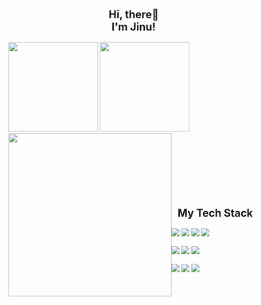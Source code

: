 <center>

## Hi, there👋<br> I'm Jinu!

</center>

<div>
  <img src="https://github-readme-stats.vercel.app/api/top-langs/?username=JinuSpace&layout=compact&theme=dark" height="180em" />
  <img src="https://github-readme-stats.vercel.app/api?username=JinuSpace&theme=dark&show_icons=true&custom_title=Anurag's%20GitHub%20Stats&hide_title=true" height="180em" />
  <img align='left' src="http://mazassumnida.wtf/api/v2/generate_badge?boj=wlsdn1599" width = "328em" style="display: block; margin: 0 auto;" />
<br>
  </div>
  <div>
<br><br><br><br><br><br><br>
    </div>
<center>

  ## My Tech Stack
</center>
<div>
  <img src="https://img.shields.io/badge/spring-6DB33F?style=for-the-badge&logo=spring&logoColor=white"/>
  <img src="https://img.shields.io/badge/springboot-6DB33F?style=for-the-badge&logo=springboot&logoColor=white"/>
  <img src="https://img.shields.io/badge/c-A8B9CC?style=for-the-badge&logo=c&logoColor=white"/>
  <img src="https://img.shields.io/badge/c++-00599C?style=for-the-badge&logo=c++&logoColor=white"/>
</div>
<br>
<div>
  <img src="https://img.shields.io/badge/MySQL-4479A1?style=for-the-badge&logo=MySQL&logoColor=white"/>
  <img src="https://img.shields.io/badge/Oracle-F80000?style=for-the-badge&logo=Oracle&logoColor=white"/>
  <img src="https://img.shields.io/badge/PostgreSQL-4169E1?style=for-the-badge&logo=PostgreSQL&logoColor=white"/>
</div>
<br>
<div>
  <img src="https://img.shields.io/badge/linux-FCC624?style=for-the-badge&logo=linux&logoColor=black"/>
  <img src="https://img.shields.io/badge/git-F05032?style=for-the-badge&logo=git&logoColor=white"/>
  <img src="https://img.shields.io/badge/github-181717?style=for-the-badge&logo=github&logoColor=white"/>
  
</div>

